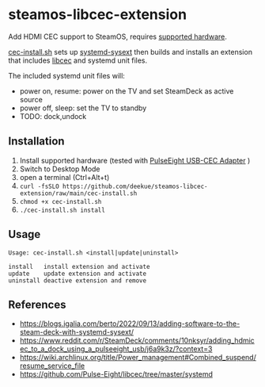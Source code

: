# steamos-libcec-extension

Add HDMI CEC support to SteamOS, requires [supported
hardware](https://github.com/Pulse-Eight/libcec#supported-hardware).

[cec-install.sh](https://github.com/deekue/steamos-libcec-extension/raw/main/install.sh) sets up [systemd-sysext](https://www.freedesktop.org/software/systemd/man/systemd-sysext.html) then builds and installs an extension that includes [libcec](https://github.com/Pulse-Eight/libcec) and systemd unit files.

The included systemd unit files will:
- power on, resume: power on the TV and set SteamDeck as active source 
- power off, sleep: set the TV to standby
- TODO: dock,undock

## Installation

1. Install supported hardware (tested with [PulseEight USB-CEC Adapter](https://www.pulse-eight.com/p/104/usb-hdmi-cec-adapter) )
1. Switch to Desktop Mode
1. open a terminal (Ctrl+Alt+t)
1. `curl -fsSLO https://github.com/deekue/steamos-libcec-extension/raw/main/cec-install.sh`
1. `chmod +x cec-install.sh`
1. `./cec-install.sh install`

## Usage

```
Usage: cec-install.sh <install|update|uninstall>

install   install extension and activate
update    update extension and activate
uninstall deactive extension and remove
```

## References

- https://blogs.igalia.com/berto/2022/09/13/adding-software-to-the-steam-deck-with-systemd-sysext/
- https://www.reddit.com/r/SteamDeck/comments/10nksyr/adding_hdmicec_to_a_dock_using_a_pulseeight_usb/j6a9k3z/?context=3
- https://wiki.archlinux.org/title/Power_management#Combined_suspend/resume_service_file
- https://github.com/Pulse-Eight/libcec/tree/master/systemd
